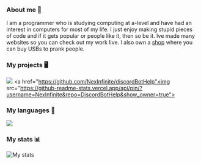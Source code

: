 ### About me 👋
I am a programmer who is studying computing at a-level and have had an interest in computers for most of my life. 
I just enjoy making stupid pieces of code and if it gets popular or people like it, then so be it. 
Ive made many websites so you can check out my work live. I also own a [shop](https://nexinfinite.shop) where you can buy USBs to prank people.

### My projects 🖥️
<a href="https://github.com/NexInfinite/hivenpy"><img src="https://github-readme-stats.vercel.app/api/pin/?username=NexInfinite&repo=hivenpy&show_owner=true"></a>
<a href="https://github.com/NexInfinite/discordBotHelp"<img src="https://github-readme-stats.vercel.app/api/pin/?username=NexInfinite&repo=DiscordBotHelp&show_owner=true"></a>

### My languages 👀
<img src="https://github-readme-stats.vercel.app/api/top-langs/?username=nexinfinite&show_icons=true&show_border=false">

### My stats 📊
<img src="https://github-readme-stats.vercel.app/api?username=NexInfinite&show_icons=true&hide_border=true" alt="My stats">


